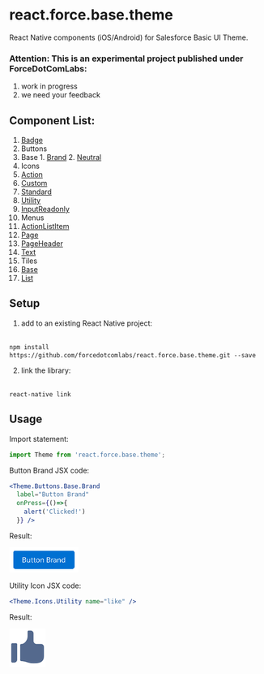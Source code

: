 # react.force.base.theme

React Native components (iOS/Android) for Salesforce Basic UI Theme. 

### Attention: This is an experimental project published under ForceDotComLabs: 

1. work in progress
2. we need your feedback

## Component List:
1. [Badge](/src/Badge)
2. Buttons
  1. Base
    1. [Brand](/src/Buttons/Base/Brand)
    2. [Neutral](/src/Buttons/Base/Neutral)
3. Icons
  1. [Action](/src/Icons/Action)
  2. [Custom](/src/Icons/Custom)
  3. [Standard](/src/Icons/Standard)
  4. [Utility](/src/Icons/Utility)
4. [InputReadonly](/src/InputReadonly)
5. Menus
  1. [ActionListItem](/src/Menus/ActionListItem)
6. [Page](/src/Page)
7. [PageHeader](/src/PageHeader)
8. [Text](/src/Text)
9. Tiles
  1. [Base](/src/Tiles/Base)
  2. [List](/src/Tiles/List)

## Setup

1. add to an existing React Native project:

  ```

  npm install https://github.com/forcedotcomlabs/react.force.base.theme.git --save

  ```
2. link the library: 

  ```

  react-native link

  ```
  
## Usage

Import statement:

```jsx
import Theme from 'react.force.base.theme';
```

Button Brand JSX code:

```jsx
<Theme.Buttons.Base.Brand 
  label="Button Brand" 
  onPress={()=>{
    alert('Clicked!')
  }} />
```

Result:

![Branded Button](/README_files/button-small.png?raw=true)


Utility Icon JSX code:

```jsx
<Theme.Icons.Utility name="like" />
```
Result:

![Utility Icon](/README_files/icon-small.png?raw=true)


